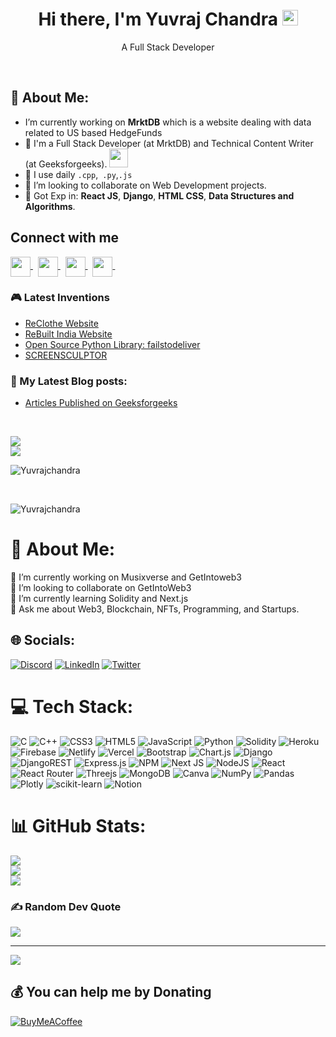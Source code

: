 <h1 align="center">Hi there, I'm Yuvraj Chandra <img src="https://media.giphy.com/media/hvRJCLFzcasrR4ia7z/giphy.gif" width="25px"></h1>  
  
<p align="center">A Full Stack Developer</p>

<br/>


## 🤵 About Me:
- I’m currently working on **MrktDB** which is a website dealing with data related to US based HedgeFunds
- 🏦 I'm a Full Stack Developer (at MrktDB) and Technical Content Writer (at Geeksforgeeks).
      <img src="https://media.giphy.com/media/WUlplcMpOCEmTGBtBW/giphy.gif" width="30">
- 🤔 I use daily `.cpp`,` .py`,`.js`
- 👯 I’m looking to collaborate on Web Development projects.  
- 💬 Got Exp in: **React JS**, **Django**, **HTML CSS**, **Data Structures and Algorithms**.

## Connect with me
  
<a href="https://www.linkedin.com/in/yuvraj-c-398465126/">
  <img align="center" height="32" width="32" src="https://cdn.jsdelivr.net/npm/simple-icons@v3/icons/linkedin.svg" />
</a>
&nbsp;
<a href="mailto:Singhyuvraj179@gmail.com">
  <img align="center" height="32" width="32" src="https://cdn.jsdelivr.net/npm/simple-icons@v3/icons/gmail.svg" />
</a>
&nbsp;
<a href="https://auth.geeksforgeeks.org/user/yuvraj_chandra/profile">
  <img align="center" height="32" width="32" src="https://cdn.jsdelivr.net/npm/simple-icons@3.0.1/icons/geeksforgeeks.svg" />
</a>
&nbsp;
<a href="https://leetcode.com/Yuvraj21/">
  <img align="center" height="32" width="32" src="https://cdn.jsdelivr.net/npm/simple-icons@v3/icons/leetcode.svg" />
</a>
&nbsp;
  
### 🎮 Latest Inventions
- [ReClothe Website](https://reclothe.webflow.io/)
- [ReBuilt India Website](https://rebuiltindia.com/)
- [Open Source Python Library: failstodeliver](https://pypi.org/project/failstodeliver/)
- [SCREENSCULPTOR](https://screensculptor.webflow.io/)

### 📕 My Latest Blog posts:
- [Articles Published on Geeksforgeeks](https://auth.geeksforgeeks.org/user/yuvraj_chandra/articles)

<br /> 

![](https://komarev.com/ghpvc/?username=Yuvrajchandra)  
![](https://hit.yhype.me/github/profile?user_id=53931942)
  
<p><img src="https://github-readme-stats.vercel.app/api/top-langs/?username=Yuvrajchandra&layout=compact&count_private=true&theme=vue-dark" alt="Yuvrajchandra" /></p> 
  
<br />

<p><img src="https://github-readme-stats.vercel.app/api?username=Yuvrajchandra&show_icons=true&include_all_commits=true&count_private=true&theme=vue-dark" alt="Yuvrajchandra" /></p>

# 💫 About Me:
🔭 I’m currently working on Musixverse and GetIntoweb3<br>👯 I’m looking to collaborate on GetIntoWeb3<br>🌱 I’m currently learning Solidity and Next.js<br>💬 Ask me about Web3, Blockchain, NFTs, Programming, and Startups.


## 🌐 Socials:
[![Discord](https://img.shields.io/badge/Discord-%237289DA.svg?logo=discord&logoColor=white)](htttps://discord.gg/rXKb7rCqjG) [![LinkedIn](https://img.shields.io/badge/LinkedIn-%230077B5.svg?logo=linkedin&logoColor=white)](https://linkedin.com/in/yuvrajchandra) [![Twitter](https://img.shields.io/badge/Twitter-%231DA1F2.svg?logo=Twitter&logoColor=white)](https://twitter.com/YuvrajChandra21) 

# 💻 Tech Stack:
![C](https://img.shields.io/badge/c-%2300599C.svg?style=flat&logo=c&logoColor=white) ![C++](https://img.shields.io/badge/c++-%2300599C.svg?style=flat&logo=c%2B%2B&logoColor=white) ![CSS3](https://img.shields.io/badge/css3-%231572B6.svg?style=flat&logo=css3&logoColor=white) ![HTML5](https://img.shields.io/badge/html5-%23E34F26.svg?style=flat&logo=html5&logoColor=white) ![JavaScript](https://img.shields.io/badge/javascript-%23323330.svg?style=flat&logo=javascript&logoColor=%23F7DF1E) ![Python](https://img.shields.io/badge/python-3670A0?style=flat&logo=python&logoColor=ffdd54) ![Solidity](https://img.shields.io/badge/Solidity-%23363636.svg?style=flat&logo=solidity&logoColor=white) ![Heroku](https://img.shields.io/badge/heroku-%23430098.svg?style=flat&logo=heroku&logoColor=white) ![Firebase](https://img.shields.io/badge/firebase-%23039BE5.svg?style=flat&logo=firebase) ![Netlify](https://img.shields.io/badge/netlify-%23000000.svg?style=flat&logo=netlify&logoColor=#00C7B7) ![Vercel](https://img.shields.io/badge/vercel-%23000000.svg?style=flat&logo=vercel&logoColor=white) ![Bootstrap](https://img.shields.io/badge/bootstrap-%23563D7C.svg?style=flat&logo=bootstrap&logoColor=white) ![Chart.js](https://img.shields.io/badge/chart.js-F5788D.svg?style=flat&logo=chart.js&logoColor=white) ![Django](https://img.shields.io/badge/django-%23092E20.svg?style=flat&logo=django&logoColor=white) ![DjangoREST](https://img.shields.io/badge/DJANGO-REST-ff1709?style=flat&logo=django&logoColor=white&color=ff1709&labelColor=gray) ![Express.js](https://img.shields.io/badge/express.js-%23404d59.svg?style=flat&logo=express&logoColor=%2361DAFB) ![NPM](https://img.shields.io/badge/NPM-%23000000.svg?style=flat&logo=npm&logoColor=white) ![Next JS](https://img.shields.io/badge/Next-black?style=flat&logo=next.js&logoColor=white) ![NodeJS](https://img.shields.io/badge/node.js-6DA55F?style=flat&logo=node.js&logoColor=white) ![React](https://img.shields.io/badge/react-%2320232a.svg?style=flat&logo=react&logoColor=%2361DAFB) ![React Router](https://img.shields.io/badge/React_Router-CA4245?style=flat&logo=react-router&logoColor=white) ![Threejs](https://img.shields.io/badge/threejs-black?style=flat&logo=three.js&logoColor=white) ![MongoDB](https://img.shields.io/badge/MongoDB-%234ea94b.svg?style=flat&logo=mongodb&logoColor=white) ![Canva](https://img.shields.io/badge/Canva-%2300C4CC.svg?style=flat&logo=Canva&logoColor=white) ![NumPy](https://img.shields.io/badge/numpy-%23013243.svg?style=flat&logo=numpy&logoColor=white) ![Pandas](https://img.shields.io/badge/pandas-%23150458.svg?style=flat&logo=pandas&logoColor=white) ![Plotly](https://img.shields.io/badge/Plotly-%233F4F75.svg?style=flat&logo=plotly&logoColor=white) ![scikit-learn](https://img.shields.io/badge/scikit--learn-%23F7931E.svg?style=flat&logo=scikit-learn&logoColor=white) ![Notion](https://img.shields.io/badge/Notion-%23000000.svg?style=flat&logo=notion&logoColor=white)
# 📊 GitHub Stats:
![](https://github-readme-stats.vercel.app/api?username=Yuvrajchandra&theme=dark&hide_border=false&include_all_commits=false&count_private=true)<br/>
![](https://github-readme-streak-stats.herokuapp.com/?user=Yuvrajchandra&theme=dark&hide_border=false)<br/>
![](https://github-readme-stats.vercel.app/api/top-langs/?username=Yuvrajchandra&theme=dark&hide_border=false&include_all_commits=false&count_private=true&layout=compact)

### ✍️ Random Dev Quote
![](https://quotes-github-readme.vercel.app/api?type=horizontal&theme=radical)

---
[![](https://visitcount.itsvg.in/api?id=Yuvrajchandra&icon=0&color=0)](https://visitcount.itsvg.in)

  ## 💰 You can help me by Donating
  [![BuyMeACoffee](https://img.shields.io/badge/Buy%20Me%20a%20Coffee-ffdd00?style=for-the-badge&logo=buy-me-a-coffee&logoColor=black)](https://buymeacoffee.com/yuvrajchandra) 

  <!-- Proudly created with GPRM ( https://gprm.itsvg.in ) -->
  
